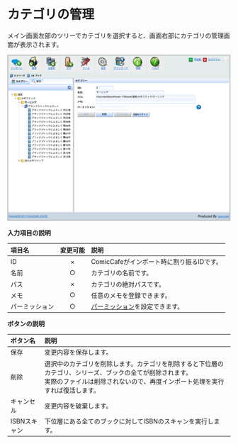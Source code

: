 # カテゴリの管理
メイン画面左部のツリーでカテゴリを選択すると、画面右部にカテゴリの管理画面が表示されます。


<img src='https://raw.githubusercontent.com/burton999dev/ComicCafeHelp/master/images/ja/server/Category.png' width='800px'/>


**入力項目の説明**
    
|項目名|変更可能|説明|
|:-----------|:-----------:|:------------|
ID|×|ComicCafeがインポート時に割り振るIDです。
名前|○|カテゴリの名前です。
パス|×|カテゴリの絶対パスです。
メモ|○|任意のメモを登録できます。
パーミッション|○|[パーミッション](../Permission.mkd)を設定できます。

**ボタンの説明**

|ボタン名|説明|
|:-----------|:------------|
保存|変更内容を保存します。
削除|選択中のカテゴリを削除します。カテゴリを削除すると下位層のカテゴリ、シリーズ、ブックの全てが削除されます。<BR>実際のファイルは削除されないので、再度インポート処理を実行すれば復活します。
キャンセル|変更内容を破棄します。
ISBNスキャン|下位層にある全てのブックに対してISBNのスキャンを実行します。